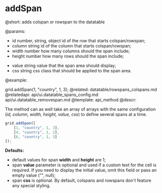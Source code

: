 addSpan
=============

@short: adds colspan or rowspan to the datatable

@params:
- id 	number, string, object 		id of the row that starts colspan/rowspan;
- column 	string		id of the column that starts colspan/rowspan;
- width 	number		how many columns should the span include; 
- height 	number		how many rows should the span include;
* value 	string 	 	value that the span area should display;
* css 		string 	 	css class that should be applied to the span area.

@example:

grid.addSpan(1, "country", 1, 3);
@related:
	datatable/rowspans_colspans.md
@relatedapi:
	api/ui.datatable_spans_config.md
    api/ui.datatable_removespan.md
@template:	api_method
@descr:

The method can as well take an array of arrays with the same configuration (*id, column, width, height, value, css*) to define several spans at a time.

~~~js
grid.addSpan([
	[1, "country", 1, 3],
    [4, "country", 1, 2],
    [6, "country", 1, 3]
]);
~~~

**Defaults:**

- default values for span **width** and **height** are 1;
- span **value** parameter is optional and used if a custom text for the cell is required. If you  need to display the initial value, omit this field or pass an empty value ("", null);
- span **css** is optional. By default, colspans and rowspans don't feature any special styling. 